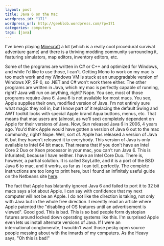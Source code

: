 ```yaml
--- 
layout: post
title: Java 6 on the Mac
wordpress_id: "171"
wordpress_url: http://geeklob.wordpress.com/?p=171
categories: computers
tags: [java]
---
```

I've been playing <a title="Minecraft: Block based voxel procedural adventure game" href="http://minecraft.net" target="_blank">Minecraft</a> a lot (which is a really cool procedural survival adventure game) and there is a thriving modding community surrounding it, featuring simulators, map editors, inventory editors, etc. 

Some of the programs are written in C# or C++ and optimized for Windows, and while I'd like to use those, I can't. Getting Mono to work on my mac is too much work and my Windows VM is stuck at an unupgradable version of Windows XP, SP 0, so .NET and C# won't work there either. The other programs are written in Java, which my mac is perfectly capable of running, right? Java will run on anything, right? Nope. You see, most of those programs require Java 6. Java 6 is not available for most macs. You see, Apple supplies their own, modified version of Java. I'm not entirely sure what magic they roll in, but I know part of it replacing the default Swing and AWT toolkit looks with special Apple brand Aqua buttons, menus, etc. That means that mac users are (almost, as we'll see) completely dependent on Apple for their versions of Java. Now, Sun released Java 6 in 2006, 4 years ago. You'd think Apple would have gotten a version of Java 6 out to the mac community, right? Nope. Well, sort of. Apple has released a version of Java 6, but they haven't released it to everybody. This version of Java is only available to Intel 64 bit macs. That means that if you don't have an Intel Core 2 Duo or Xeon processor in your mac, you can't run Java 6. This is infuriated, because I have neither. I have an Intel Core Duo. There is, however, a partial solution. It is called SoyLatte, and it is a port of the BSD Java 6 to mac, and it works, as far as I can tell, perfectly. The complete instructions are too long to print here, but I found an infinitely useful guide on the Netbeans site <a title="How to set up SoyLatte and JavaFX on Mac OS X Leopard" href="http://netbeans.org/kb/61/java/javafx-jdk6-on-32-bit-mac.html" target="_blank">here</a>.

The fact that Apple has blatantly ignored Java 6 and failed to port it to 32 bit macs says a lot about Apple. I can say with confidence that my next computer will not be an Apple. I do not like the direction is taking, not only with Java but in the whole free direction. I recently read an article where Apple patented the "disabling of OS features until an advertisement is viewed". Good god. This is bad. This is so bad people form dystopian futures around locked down operating systems like this. I'm surprised Apple even lets us install alternate versions of Java. If I were an international conglomerate, I wouldn't want those pesky open source people messing about with the innards of my computers. As the Heavy says, "Oh this is bad!"
